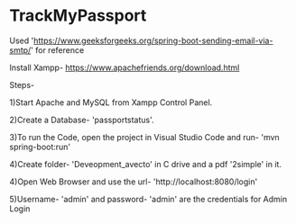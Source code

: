 # TrackMyPassport
Used 'https://www.geeksforgeeks.org/spring-boot-sending-email-via-smtp/' for reference

Install Xampp- https://www.apachefriends.org/download.html

Steps-

  1)Start Apache and MySQL from Xampp Control Panel.

  2)Create a Database- 'passportstatus'.

  3)To run the Code, open the project in Visual Studio Code and run- 'mvn spring-boot:run'

  4)Create folder- 'Deveopment_avecto' in C drive and a pdf '2simple' in it.

  4)Open Web Browser and use the url- 'http://localhost:8080/login' 

  5)Username- 'admin' and password- 'admin' are the credentials for Admin Login
